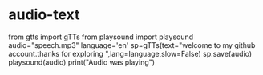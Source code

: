 # audio-text



from gtts import gTTs
from playsound import playsound
audio="speech.mp3"
language='en'
sp=gTTs(text="welcome to my github account.thanks for exploring ",lang=language,slow=False)
sp.save(audio)
playsound(audio)
print("Audio was playing")
